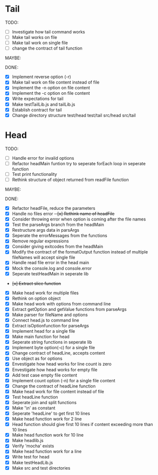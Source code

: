 # Tail

TODO:
- [ ] Investigate how tail command works
- [ ] Make tail works on file 
- [ ] Make tail work on single file 
- [ ] change the contract of tail function

MAYBE:

DONE:
- [x] Implement reverse option (-r)
- [x] Make tail work on file content instead of file 
- [x] Implement the -n option on file content 
- [x] Implement the -c option on file content
- [x] Write expectations for tail
- [x] Make testTailLib.js and tailLib.js
- [x] Establish contract for tail
- [x] Change directory structure test/head test/tail src/head src/tail

# Head

TODO:

- [ ] Handle error for invalid options
- [ ] Refactor headMain funtion try to seperate forEach loop in seperate function
- [ ] Test print functionality
- [ ] Rethink structure of object returned from readFile function

MAYBE:

DONE:

- [x] Refactor headFile, reduce the parameters
- [x] Handle no files error
~~- [x] Rethink name of headFile~~
- [x] Consider throwing error when option is coming after the file names
- [x] Test the parseArgs branch from the headMain
- [x] Restructure args data in parsArgs
- [x] Seperate the errorMessages from the functions
- [x] Remove regular expressions
- [x] Consider giving exitcodes from the headMain
- [x] Modify the contract of the formatOutput function instead of multiple fileNames will accept single file
- [x] Handle read file error in the head main
- [x] Mock the console.log and console.error
- [x] Seperate testHeadMain in seperate lib
- ~~[x] Extract slice function~~
- [x] Make head work for multiple files
- [x] Rethink on option object 
- [x] Make head work with options from command line
- [x] Extract getOption and getValue functions from parseArgs
- [x] Make parser for fileName and options 
- [x] Connect head.js to command line
- [x] Extract isOptionfunction for parseArgs
- [x] Implement head for a single file
- [x] Make main function for head
- [x] Seperate string functions in seperate lib
- [x] Implement byte option(-c) for a single file 
- [x] Change contract of headLine, accepts content
- [x] Use object as for options 
- [x] Envestigate how head works for line count is zero
- [x] Envestigate how head works for empty file
- [x] Add test case empty file content
- [x] Implement count option (-n) for a single file content
- [x] Change the contract of headLine function
- [x] Make head work for file content instead of file 
- [x] Test headLine function
- [x] Seperate join and split functions
- [x] Make '\n' as constant
- [x] Seperate 'headLine' to get first 10 lines 
- [x] Make head function work for 2 line
- [x] Head function should give first 10 lines if content exceeding more than 10 lines
- [x] Make head function work for 10 line
- [x] Make headlib.js
- [x] Verify 'mocha' exists
- [x] Make head function work for a line 
- [x] Write test for head
- [x] Make testHeadLib.js
- [x] Make src and test directories